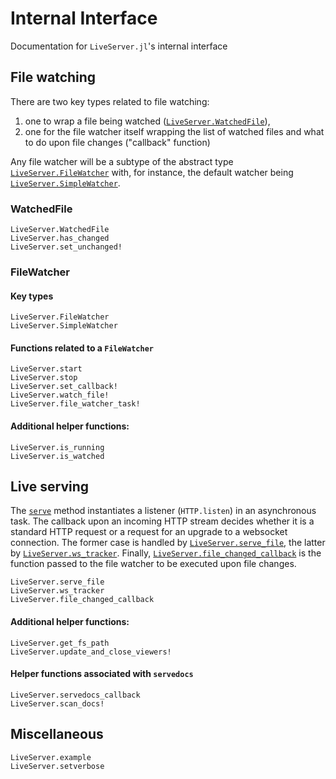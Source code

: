 # Internal Interface

Documentation for `LiveServer.jl`'s internal interface

## File watching

There are two key types related to file watching:

1. one to wrap a file being watched ([`LiveServer.WatchedFile`](@ref)),
2. one for the file watcher itself wrapping the list of watched files and what to do upon file changes ("callback" function)

Any file watcher will be a subtype of the abstract type [`LiveServer.FileWatcher`](@ref) with, for instance, the default watcher being [`LiveServer.SimpleWatcher`](@ref).

### WatchedFile

```@docs
LiveServer.WatchedFile
LiveServer.has_changed
LiveServer.set_unchanged!
```

### FileWatcher

####  Key types

```@docs
LiveServer.FileWatcher
LiveServer.SimpleWatcher
```

####  Functions related to a `FileWatcher`

```@docs
LiveServer.start
LiveServer.stop
LiveServer.set_callback!
LiveServer.watch_file!
LiveServer.file_watcher_task!
```

####  Additional helper functions:

```@docs
LiveServer.is_running
LiveServer.is_watched
```

## Live serving

The [`serve`](@ref) method instantiates a listener (`HTTP.listen`) in an asynchronous task.
The callback upon an incoming HTTP stream decides whether it is a standard HTTP request or a request for an upgrade to a websocket connection.
The former case is handled by [`LiveServer.serve_file`](@ref), the latter by
[`LiveServer.ws_tracker`](@ref).
Finally, [`LiveServer.file_changed_callback`](@ref) is the function passed to the file watcher to be executed upon file changes.

```@docs
LiveServer.serve_file
LiveServer.ws_tracker
LiveServer.file_changed_callback
```

#### Additional helper functions:

```@docs
LiveServer.get_fs_path
LiveServer.update_and_close_viewers!
```

#### Helper functions associated with `servedocs`

```@docs
LiveServer.servedocs_callback
LiveServer.scan_docs!
```

## Miscellaneous

```@docs
LiveServer.example
LiveServer.setverbose
```
